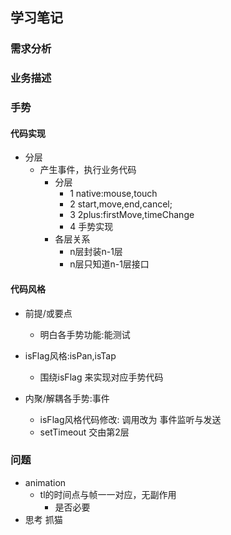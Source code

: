 ## 学习笔记
### 需求分析
### 业务描述
### 手势
#### 代码实现
- 分层
  - 产生事件，执行业务代码
    - 分层
      - 1 native:mouse,touch
      - 2 start,move,end,cancel;
      - 3 2plus:firstMove,timeChange
      - 4 手势实现
    - 各层关系
      - n层封装n-1层
      - n层只知道n-1层接口
#### 代码风格
- 前提/或要点
  - 明白各手势功能:能测试
- isFlag风格:isPan,isTap
  - 围绕isFlag 来实现对应手势代码 

- 内聚/解耦各手势:事件
  - isFlag风格代码修改: 调用改为 事件监听与发送
  - setTimeout 交由第2层


### 问题
- animation
  - tl的时间点与帧一一对应，无副作用
    - 是否必要
- 思考 抓猫    